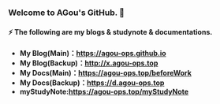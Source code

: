 ### Welcome to AGou's GitHub. 👋

#### ⚡ The following are my blogs & studynote & documentations.

- **My Blog(Main)：https://agou-ops.github.io**
- **My Blog(Backup)：http://x.agou-ops.top**
- **My Docs(Main)：https://agou-ops.top/beforeWork**
- **My Docs(Backup)：https://d.agou-ops.top**
- **myStudyNote:https://agou-ops.top/myStudyNote**

<!--
**AGou-ops/AGou-ops** is a ✨ _special_ ✨ repository because its `README.md` (this file) appears on your GitHub profile.

Here are some ideas to get you started:

- 🔭 I’m currently working on ...
- 🌱 I’m currently learning ...
- 👯 I’m looking to collaborate on ...
- 🤔 I’m looking for help with ...
- 💬 Ask me about ...
- 📫 How to reach me: ...
- 😄 Pronouns: ...
- ⚡ Fun fact: ...
-->
